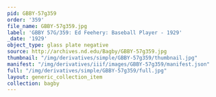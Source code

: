 ```yaml
---
pid: GBBY-57g359
order: '359'
file_name: GBBY-57g359.jpg
label: 'GBBY 57G/359: Ed Feehery: Baseball Player - 1929'
_date: '1929'
object_type: glass plate negative
source: http://archives.nd.edu/Bagby/GBBY-57g359.jpg
thumbnail: "/img/derivatives/simple/GBBY-57g359/thumbnail.jpg"
manifest: "/img/derivatives/iiif/images/GBBY-57g359/manifest.json"
full: "/img/derivatives/simple/GBBY-57g359/full.jpg"
layout: generic_collection_item
collection: bagby
---
```

